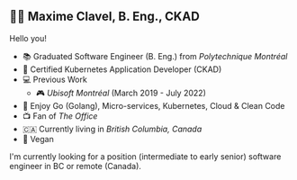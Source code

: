 ## 👨‍💻 Maxime Clavel, B. Eng., CKAD

Hello you!

- 📚 Graduated Software Engineer (B. Eng.) from *Polytechnique Montréal*
- 📃 Certified Kubernetes Application Developer (CKAD)
- 💻 Previous Work
  - 🎮 *Ubisoft Montréal* (March 2019 - July 2022)
- 🖤 Enjoy Go (Golang), Micro-services, Kubernetes, Cloud & Clean Code
- 📺 Fan of *The Office*
- 🇨🇦 Currently living in *British Columbia, Canada*
- 🌱 Vegan

I'm currently looking for a position (intermediate to early senior) software engineer in BC or remote (Canada).

